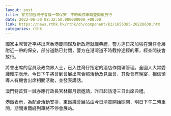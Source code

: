 ```yaml
---
layout: post
title: 警方加強灣仔會展一帶保安　不時截停車輛查問後放行
date: 2022-06-30 08:32:50.000000000 +08:00
link: https://news.rthk.hk/rthk/ch/component/k2/1655385-20220630.htm
categories: rthk
---
```


國家主席習近平將出席香港慶回歸及新政府就職典禮，警方連日來加強在灣仔會展附近一帶的保安，部分道路已封閉，警方在港灣道不時截停途經的車，經查問後會放行。

將會出席的官員及政商界人士，已入住灣仔指定的酒店作閉環管理。全國人大常委譚耀宗表示，今日下午將會到會展出席合照活動及見面會，其後會有晚宴，相信領導人有機會出席相關活動，並發表講話。

澳門特首賀一誠亦應行政長官林鄭月娥邀請，昨日起訪港三日出席典禮。

港鐵表示，為配合活動安排，東鐵綫會展站由今日清晨開始關閉，明日下午二時重開，期間東鐵綫列車將不停會展站。

